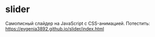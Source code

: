 # slider
Самописный слайдер на JavaScript с CSS-анимацией. Потестить:
https://evgenia3892.github.io/slider/index.html
